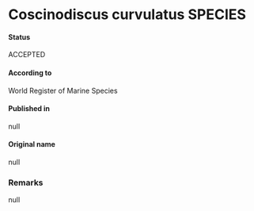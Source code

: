Coscinodiscus curvulatus SPECIES
=======

#### Status
ACCEPTED

#### According to
World Register of Marine Species

#### Published in
null

#### Original name
null

### Remarks
null